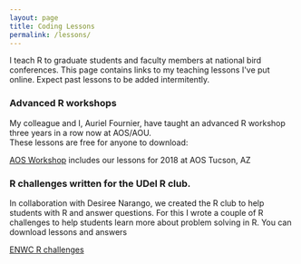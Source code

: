 ```yaml
---
layout: page
title: Coding Lessons
permalink: /lessons/
---
```


I teach R to graduate students and faculty members at national bird conferences. This page contains links to my teaching lessons I've put online. Expect past lessons to be added intermitently. 

### Advanced R workshops
My colleague and I, Auriel Fournier, have taught an advanced R workshop three years in a row now at AOS/AOU.  
These lessons are free for anyone to download:

[AOS Workshop](https://github.com/aurielfournier/AOS18AZ) includes our lessons for 2018 at AOS Tucson, AZ

### R challenges written for the UDel R club.  
In collaboration with Desiree Narango, we created the R club to help students with R and answer questions. For this I wrote a couple of 
R challenges to help students learn more about problem solving in R. You can download lessons and answers

[ENWC R challenges](https://enwcrclub.weebly.com/activities.html)



